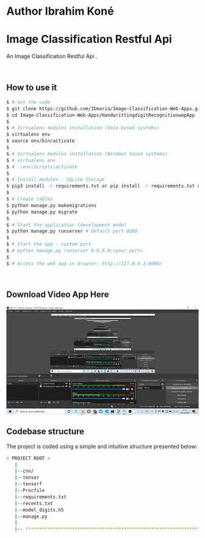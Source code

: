 # Author Ibrahim Koné 
# Image Classification Restful Api

An Image Classification Restful Api .

<br />

## How to use it

```bash
$ # Get the code
$ git clone https://github.com/Ibmaria/Image-Classification-Web-Apps.git
$ cd Image-Classification-Web-Apps/HandwrittingdigitRecognitionwepApp
$
$ # Virtualenv modules installation (Unix based systems)
$ virtualenv env
$ source env/bin/activate
$
$ # Virtualenv modules installation (Windows based systems)
$ # virtualenv env
$ # .\env\Scripts\activate
$
$ # Install modules - SQLite Storage
$ pip3 install -r requirements.txt or pip install -r requirements.txt or recents.txt
$
$ # Create tables
$ python manage.py makemigrations
$ python manage.py migrate
$
$ # Start the application (development mode)
$ python manage.py runserver # default port 8000
$
$ # Start the app - custom port
$ # python manage.py runserver 0.0.0.0:<your_port>
$
$ # Access the web app in browser: http://127.0.0.1:8000/
```





<br />


## Download Video App Here
![App Video](https://github.com/Ibmaria/Image-Classification-Web-Apps/blob/master/HandwrittingdigitRecognitionwepApp/videoapp.gif)


## Codebase structure

The project is coded using a simple and intuitive structure presented below:

```bash
< PROJECT ROOT >
   |
   |--cnn/                              
   |--tensor
   |--tensorf                     
   |--Procfile              
   |--requirements.txt  
   |--recents.txt 
   |--model_digits.h5
   |--manage.py
   |
   |-- ************************************************************************
```

<br />





